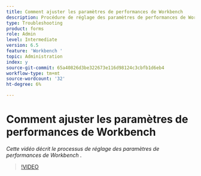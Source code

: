 ```yaml
---
title: Comment ajuster les paramètres de performances de Workbench
description: Procédure de réglage des paramètres de performances de Workbench
type: Troubleshooting
product: forms
role: Admin
level: Intermediate
version: 6.5
feature: 'Workbench '
topic: Administration
index: y
source-git-commit: 65a40826d3be322673e116d98124c3cbfb1d6eb4
workflow-type: tm+mt
source-wordcount: '32'
ht-degree: 6%

---
```



# Comment ajuster les paramètres de performances de Workbench

*Cette vidéo décrit le processus de réglage des paramètres de performances de Workbench .*

>[!VIDEO](https://video.tv.adobe.com/v/335511?quality=9&learn=on)

